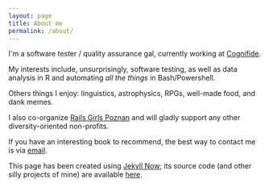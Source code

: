 ```yaml
---
layout: page
title: About me
permalink: /about/
---
```


I'm a software tester / quality assurance gal, currently working at [Cognifide](http://cognifide.com).

My interests include, unsurprisingly, software testing, as well as data analysis in R and automating _all the things_ in Bash/Powershell.

Others things I enjoy: linguistics, astrophysics, RPGs, well-made food, and dank memes. 

I also co-organize [Rails Girls Poznan](http://www.railsgirls.com/poznan) and will gladly support any other diversity-oriented non-profits.

If you have an interesting book to recommend, the best way to contact me is via [email](mailto:mkmozgawa@gmail.com).

This page has been created using [Jekyll Now](https://github.com/barryclark/jekyll-now); its source code (and other silly projects of mine) are available [here](https://github.com/mkmozgawa).
